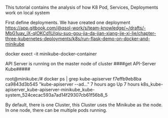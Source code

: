 This tutorial contains the analysis of how K8 Pod, Services, Deployments work
on local system



First define deployments. We have created one deployment
https://app.gitbook.com/@qsol-work/s/team-knowledge/~/drafts/-MbG1uav_iX-qIOKCd1U/qiu-suo-gou-jia-da-jian-xiang-jie-xi-lie/chapter-three-kubernetes-deployments/k8s/run-flask-demo-on-docker-and-minikube

docker exect -it minikube-docker-container


API Server is running on the master node of cluster
####get API-Server Kube#####

root@minikube:/# docker ps | grep kube-apiserver
f7effb9eb8ba   ca9843d3b545           "kube-apiserver --ad…"   7 hours ago   Up 7 hours             k8s_kube-apiserver_kube-apiserver-minikube_kube-system_524cecac593a7ad14f29307cb61f56b8_5


By default, there is one Cluster, this Cluster uses the Minikube as the node. In one node, there can be multiple pods running.